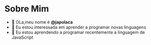 # Sobre Mim

- 👋 OLa,meu nome é **@japolaca**
- 👀 Eu estou interessada em aprender a programar novas linguagens
- 🌱 Eu estou aprendendo a programar recentemente a linguagem de JavaScript

<!---
japolaca/japolaca is a ✨ special ✨ repository because its `README.md` (this file) appears on your GitHub profile.
You can click the Preview link to take a look at your changes.
--->
